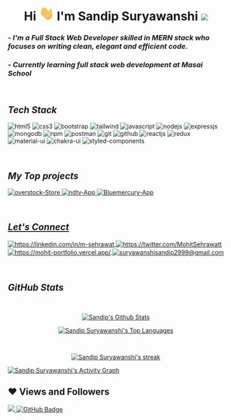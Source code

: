 <!----------------------------------- Heading Section ------------------------------------>
<h1 align="center">
    Hi
    <img src="https://raw.githubusercontent.com/ABSphreak/ABSphreak/master/gifs/Hi.gif" width="35">
    I'm Sandip Suryawanshi
    <img src="https://camo.githubusercontent.com/d3359cb00ab0b5ed8f2e1fe3fceb4fbaf3b614340f8c0db99c17b9f50b351770/68747470733a2f2f656d6f6a69732e736c61636b6d6f6a69732e636f6d2f656d6f6a69732f696d616765732f313533313834393433302f343234362f626c6f622d73756e676c61737365732e6769663f31353331383439343330" width="35">
</h1>

<!----------------------------------- About Section ------------------------------------>

<h3>
    <i>- I'm a Full Stack Web Developer skilled in MERN stack who focuses on writing clean, elegant and efficient code.</i>
</h3>

<h3>
    <i>- Currently learning full stack web development at Masai School </i>
</h3>
<br>

<!----------------------------------- Profile View Section ------------------------------------>

<!----------------------------------- Tech Stack Section ------------------------------------>

<h2><i>Tech Stack</i></h2>

<p>
    <img src="https://img.shields.io/badge/HTML5-E34F26?style=for-the-badge&logo=html5&logoColor=white" alt="html5" />
    <img src="https://img.shields.io/badge/CSS3-1572B6?style=for-the-badge&logo=css3&logoColor=white" alt="css3" />
    <img src="https://img.shields.io/badge/Bootstrap-563D7C?style=for-the-badge&logo=bootstrap&logoColor=white" alt="bootstrap" />
    <img src="https://img.shields.io/badge/Tailwind_CSS-38B2AC?style=for-the-badge&logo=tailwind-css&logoColor=white" alt="tailwind" />
    <img src="https://img.shields.io/badge/JavaScript-323330?style=for-the-badge&logo=javascript&logoColor=F7DF1E" alt="javascript" />
    <img src="https://img.shields.io/badge/Node.js-339933?style=for-the-badge&logo=nodedotjs&logoColor=white" alt="nodejs" />
    <img src="https://img.shields.io/badge/Express.js-000000?style=for-the-badge&logo=express&logoColor=white" alt="expressjs" />
    <img src="https://img.shields.io/badge/MongoDB-4EA94B?style=for-the-badge&logo=mongodb&logoColor=white" alt="mongodb" />
    <img src="https://img.shields.io/badge/npm-CB3837?style=for-the-badge&logo=npm&logoColor=white" alt="npm" />
    <img src="https://img.shields.io/badge/Postman-FF6C37?style=for-the-badge&logo=Postman&logoColor=white" alt="postman" />
    <img src="https://img.shields.io/badge/Git-f44d27?style=for-the-badge&logo=git&logoColor=white" alt="git" />
    <img src="https://img.shields.io/badge/GitHub-100000?style=for-the-badge&logo=github&logoColor=white" alt="github" />
    <img src="https://img.shields.io/badge/React-20232A?style=for-the-badge&logo=react&logoColor=61DAFB" alt="reactjs" />
    <img src="https://img.shields.io/badge/Redux-593D88?style=for-the-badge&logo=redux&logoColor=white" alt="redux" />
    <img src="https://img.shields.io/badge/Material%20UI-007FFF?style=for-the-badge&logo=mui&logoColor=white" alt="material-ui" />
    <img src="https://img.shields.io/badge/Chakra%20UI-3bc7bd?style=for-the-badge&logo=chakraui&logoColor=white" alt="chakra-ui" />
    <img src="https://img.shields.io/badge/styled--components-DB7093?style=for-the-badge&logo=styled-components&logoColor=white" alt="styled-components" />
</p>
<br>

<!----------------------------------- Project Section ------------------------------------>

<h2><i>My Top projects</i></h2>

<p align="left">
    <a href="https://github.com/aakarshkumarsaksham/OverStock" target="blank">
        <img src="https://img.shields.io/static/v1?style=for-the-badge&message=overstock App&color=FD3A5C&logo=hotjar&logoColor=FFFFFF&label=" alt="overstock-Store" />
    </a>
    <a href="https://github.com/rohitkumar6324/ndtv-clone" target="blank">
        <img src="https://img.shields.io/static/v1?style=for-the-badge&message=ndtv App&color=FD3A5C&logo=hotjar&logoColor=FFFFFF&label=" alt="ndtv-App" />
    </a>
    <a href="https://github.com/Sandipgit2999/affable-scissors-7552" target="blank">
        <img src="https://img.shields.io/static/v1?style=for-the-badge&message=Bluemercury App&color=FD3A5C&logo=hotjar&logoColor=FFFFFF&label=" alt="Bluemercury-App" />
    
</p>
<br>

<h2><i>Let's Connect</i></h2>

<p align="left">
    <a href="https://www.linkedin.com/in/sandip-suryawanshi-083096235/">
        <img align="center" src="https://img.shields.io/badge/LinkedIn-0077B5?style=for-the-badge&logo=linkedin&logoColor=white" alt="https://linkedin.com/in/m-sehrawat" />
    </a>
    <a href="https://twitter.com/SandipS45908282">
        <img align="center" src="https://img.shields.io/badge/Twitter-1DA1F2?style=for-the-badge&logo=twitter&logoColor=white" alt="https://twitter.com/MohitSehrawatt" />
    </a>
    <a href="https://mypersonal-portfolio.vercel.app/">
        <img align="center" src="https://img.shields.io/badge/Portfolio-18A303?style=for-the-badge&logo=ionic&logoColor=white" alt="https://mohit-portfolio.vercel.app/" />
    </a>
    <a title="suryawanshisandip2999@gmail.com" href="mailto:suryawanshisandip2999@gmail.com">
        <img align="center" src="https://img.shields.io/badge/Gmail-D14836?style=for-the-badge&logo=gmail&logoColor=white" alt="suryawanshisandip2999@gmail.com" />
    </a>
</p>
<br>

<h2><i>GitHub Stats</i></h2>

  <br/>
   <p align="center">
    <a  href="https://github.com/Sandipgit2999/github-readme-stats"><img alt="Sandip's Github Stats" src="https://github-readme-stats.vercel.app/api?username=Sandipgit2999&show_icons=true&count_private=true&theme=react&hide_border=true&bg_color=0D1117" /></a>

   </p>
   <p align="center">
   <a href="https://github.com/Sandipgit2999/github-readme-stats"><img alt="Sandip Suryawanshi's Top Languages" src="https://github-readme-stats.vercel.app/api/top-langs/?username=Sandipgit2999&langs_count=8&count_private=true&layout=compact&theme=react&hide_border=true&bg_color=0D1117" /></a>
   </p>
  <br/>

<p align="center">
    <a href="https://github.com/Sandipgit2999/github-readme-streak-stats">
        <img title="🔥 Get streak stats for your profile at git.io/streak-stats" alt="Sandip Suryawanshi's streak" src="https://github-readme-streak-stats.herokuapp.com/?user=Sandipgit2999&theme=black-ice&hide_border=true&stroke=0000&background=060A0CD0"/>
    </a>
</p>

<p>

</p align="center">
<a href="https://github.com/Sandipgit2999/github-readme-activity-graph"><img alt="Sandip Suryawanshi's Activity Graph" src="https://activity-graph.herokuapp.com/graph?username=Sandipgit2999&bg_color=0D1117&color=5BCDEC&line=5BCDEC&point=FFFFFF&hide_border=true" /></a>

<br/>

## ❤ Views and Followers

<a href="https://github.com/Meghna-DAS/github-profile-views-counter">
    <img src="https://komarev.com/ghpvc/?username=Sandipgit2999">
</a>
<a href="https://github.com/Sandipgit2999?tab=followers"><img src="https://img.shields.io/github/followers/Sandipgit2999?label=Followers&style=social" alt="GitHub Badge"></a>
